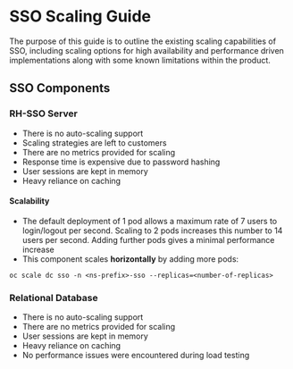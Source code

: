 # SSO Scaling Guide
The purpose of this guide is to outline the existing scaling capabilities of SSO, including scaling options for high availability and performance driven implementations along with some known limitations within the product.

## SSO Components
### RH-SSO Server
- There is no auto-scaling support
- Scaling strategies are left to customers
- There are no metrics provided for scaling
- Response time is expensive due to password hashing
- User sessions are kept in memory
- Heavy reliance on caching 

#### Scalability
- The default deployment of 1 pod allows a maximum rate of 7 users to login/logout per second. Scaling to 2 pods increases this number to 14 users per second. Adding further pods gives a minimal performance increase
- This component scales **horizontally** by adding more pods:
```
oc scale dc sso -n <ns-prefix>-sso --replicas=<number-of-replicas>
```

### Relational Database
- There is no auto-scaling support
- There are no metrics provided for scaling
- User sessions are kept in memory
- Heavy reliance on caching
- No performance issues were encountered during load testing